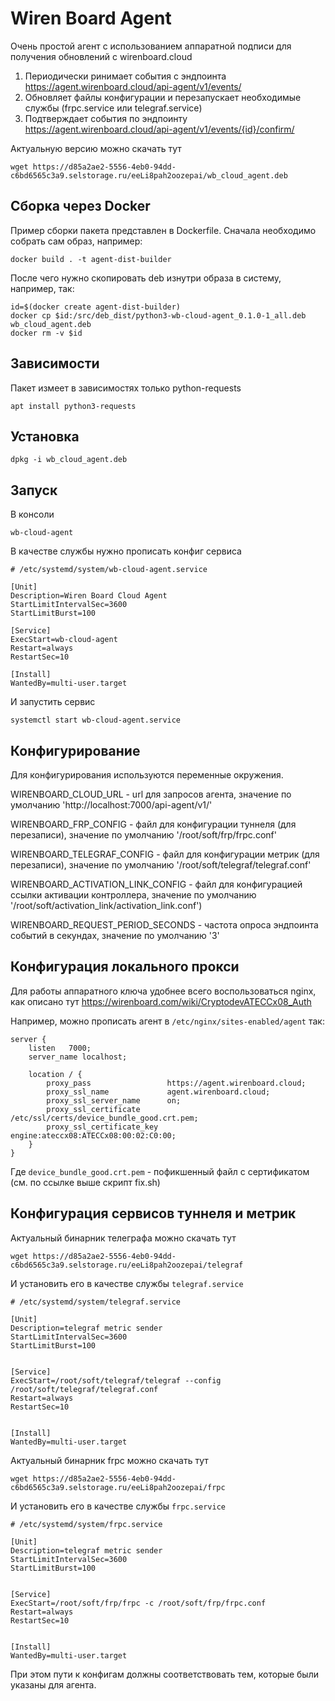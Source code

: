 # Wiren Board Agent 

Очень простой агент с использованием аппаратной подписи для получения обновлений с wirenboard.cloud

1. Периодически ринимает события с эндпоинта https://agent.wirenboard.cloud/api-agent/v1/events/
2. Обновляет файлы конфигурации и перезапускает необходимые службы (frpc.service или telegraf.service)
3. Подтверждает события по эндпоинту https://agent.wirenboard.cloud/api-agent/v1/events/{id}/confirm/ 
                                                                           
Актуальную версию можно скачать тут
                                                                                
```
wget https://d85a2ae2-5556-4eb0-94dd-c6bd6565c3a9.selstorage.ru/eeLi8pah2oozepai/wb_cloud_agent.deb
```


## Сборка через Docker

Пример сборки пакета представлен в Dockerfile. Сначала необходимо собрать сам образ, например:

```
docker build . -t agent-dist-builder
```

После чего нужно скопировать deb изнутри образа в систему, например, так:

```
id=$(docker create agent-dist-builder)                
docker cp $id:/src/deb_dist/python3-wb-cloud-agent_0.1.0-1_all.deb wb_cloud_agent.deb
docker rm -v $id
```

## Зависимости

Пакет измеет в зависимостях только python-requests
                            
```
apt install python3-requests
```

## Установка

```
dpkg -i wb_cloud_agent.deb
```

## Запуск

В консоли

```
wb-cloud-agent
```

В качестве службы нужно прописать конфиг сервиса

```
# /etc/systemd/system/wb-cloud-agent.service

[Unit]
Description=Wiren Board Cloud Agent
StartLimitIntervalSec=3600
StartLimitBurst=100

[Service]
ExecStart=wb-cloud-agent
Restart=always
RestartSec=10

[Install]
WantedBy=multi-user.target
```

И запустить сервис 

```systemctl start wb-cloud-agent.service```

## Конфигурирование

Для конфигурирования используются переменные окружения. 

WIRENBOARD_CLOUD_URL - url для запросов агента, значение по умолчанию 'http://localhost:7000/api-agent/v1/'

WIRENBOARD_FRP_CONFIG - файл для конфигурации туннеля (для перезаписи), значение по умолчанию '/root/soft/frp/frpc.conf'

WIRENBOARD_TELEGRAF_CONFIG - файл для конфигурации метрик (для перезаписи), значение по умолчанию '/root/soft/telegraf/telegraf.conf'

WIRENBOARD_ACTIVATION_LINK_CONFIG - файл для конфигурацией ссылки активации контроллера, значение по умолчанию '/root/soft/activation_link/activation_link.conf')

WIRENBOARD_REQUEST_PERIOD_SECONDS - частота опроса эндпоинта событий в секундах, значение по умолчанию '3'

## Конфигурация локального прокси

Для работы аппаратного ключа удобнее всего воспользоваться nginx, как описано тут https://wirenboard.com/wiki/CryptodevATECCx08_Auth

Например, можно прописать агент в `/etc/nginx/sites-enabled/agent` так:

```
server {
	listen   7000;
	server_name localhost;

    location / { 
        proxy_pass                 https://agent.wirenboard.cloud;
        proxy_ssl_name             agent.wirenboard.cloud;
        proxy_ssl_server_name      on; 
        proxy_ssl_certificate      /etc/ssl/certs/device_bundle_good.crt.pem;
        proxy_ssl_certificate_key  engine:ateccx08:ATECCx08:00:02:C0:00;
    }  
}
```

Где `device_bundle_good.crt.pem` - пофикшенный файл с сертификатом (см. по ссылке выше скрипт fix.sh)
                
## Конфигурация сервисов туннеля и метрик

Актуальный бинарник телеграфа можно скачать тут

```
wget https://d85a2ae2-5556-4eb0-94dd-c6bd6565c3a9.selstorage.ru/eeLi8pah2oozepai/telegraf
```

И установить его в качестве службы `telegraf.service`
   
```
# /etc/systemd/system/telegraf.service

[Unit]
Description=telegraf metric sender
StartLimitIntervalSec=3600
StartLimitBurst=100


[Service]
ExecStart=/root/soft/telegraf/telegraf --config /root/soft/telegraf/telegraf.conf
Restart=always
RestartSec=10


[Install]
WantedBy=multi-user.target
```

Актуальный бинарник frpc можно скачать тут

```
wget https://d85a2ae2-5556-4eb0-94dd-c6bd6565c3a9.selstorage.ru/eeLi8pah2oozepai/frpc
```

И установить его в качестве службы `frpc.service`
   
```
# /etc/systemd/system/frpc.service

[Unit]
Description=telegraf metric sender
StartLimitIntervalSec=3600
StartLimitBurst=100


[Service]
ExecStart=/root/soft/frp/frpc -c /root/soft/frp/frpc.conf
Restart=always
RestartSec=10


[Install]
WantedBy=multi-user.target
```
                                      
При этом пути к конфигам должны соответствовать тем, которые были указаны для агента.

